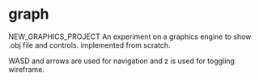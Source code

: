 # graph
NEW_GRAPHICS_PROJECT
An experiment on a graphics engine to show .obj file and controls. implemented from scratch.

WASD and arrows are used for navigation and z is used for toggling wireframe.
